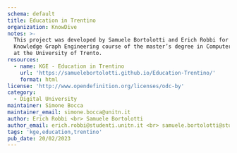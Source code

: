 ```yaml
---
schema: default
title: Education in Trentino
organization: KnowDive
notes: >-
  This project was developed by Samuele Bortolotti and Erich Robbi for the
  Knowledge Graph Engineering course of the master’s degree in Computer Science
  at the University of Trento.
resources:
  - name: KGE - Education in Trentino
    url: 'https://samuelebortolotti.github.io/Education-Trentino/'
    format: html
license: 'http://www.opendefinition.org/licenses/odc-by'
category:
  - Digital University
maintainer: Simone Bocca
maintainer_email: simone.bocca@unitn.it
author: Erich Robbi <br> Samuele Bortolotti
author_email: erich.robbi@studenti.unitn.it <br> samuele.bortolotti@studenti.unitn.it
tags: 'kge,education,trentino'
pub_date: 20/02/2023
---
```


